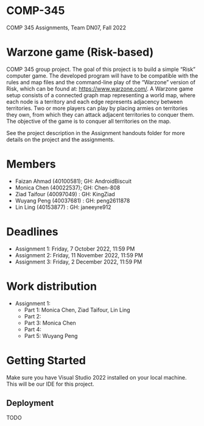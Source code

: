 # COMP-345
 COMP 345 Assignments, Team DN07, Fall 2022

# Warzone game (Risk-based)
 COMP 345 group project. The goal of this project is to build a simple “Risk” computer game. The developed program will have to be compatible with the rules and map files and the command-line play of the “Warzone” version of Risk, which can be found at: https://www.warzone.com/. A Warzone game setup consists of a connected graph map representing a world map, where each node is a territory and each edge represents adjacency between territories. Two or more players can play by placing armies on territories they own, from which they can attack adjacent territories to conquer them. The objective of the game is to conquer all territories on the map. 

 See the project description in the Assignment handouts folder for more details on the project and the assignments.
 
# Members
- Faizan Ahmad (40100581); GH: AndroidBiscuit
- Monica Chen (40022537); GH: Chen-808
- Ziad Taifour (40097049) : GH: KingZiad
- Wuyang Peng (40037681) : GH: peng2611878
- Lin Ling (40153877) : GH: janeeyre912

# Deadlines
- Assignment 1: Friday, 7 October 2022, 11:59 PM
- Assignment 2: Friday, 11 November 2022, 11:59 PM
- Assignment 3: Friday, 2 December 2022, 11:59 PM

# Work distribution
- Assignment 1: 
  - Part 1: Monica Chen, Ziad Taifour, Lin Ling
  - Part 2: 
  - Part 3: Monica Chen
  - Part 4: 
  - Part 5: Wuyang Peng

# Getting Started
 Make sure you have Visual Studio 2022 installed on your local machine. This will be our IDE for this project. 

 ## Deployment
 TODO
